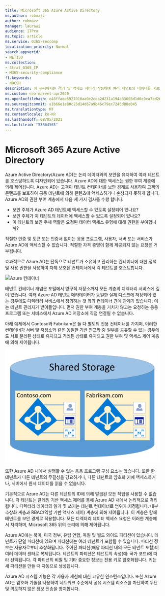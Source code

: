 ```yaml
---
title: Microsoft 365 Azure Active Directory
ms.author: robmazz
author: robmazz
manager: laurawi
audience: ITPro
ms.topic: article
ms.service: O365-seccomp
localization_priority: Normal
search.appverid:
- MET150
ms.collection:
- Strat_O365_IP
- M365-security-compliance
f1.keywords:
- NOCSH
description: 이 문서에서는 격리 및 액세스 제어가 작동하여 여러 테넌트의 데이터를 서로 격리된 데이터로 유지하는 방법을 Azure Active Directory.
ms.custom: seo-marvel-apr2020
ms.openlocfilehash: e48ffaee5927010aa9e2cea2d231a194a33008d1d0c0ca7ed260fe6adc3c834b
ms.sourcegitcommit: a1b66e1e80c25d14d67a9b46c79ec7245d88e045
ms.translationtype: MT
ms.contentlocale: ko-KR
ms.lasthandoff: 08/05/2021
ms.locfileid: "53864565"
---
```

# <a name="microsoft-365-isolation-and-access-control-in-azure-active-directory"></a>Microsoft 365 Azure Active Directory

Azure Active Directory(Azure AD)는 논리 데이터와의 보안을 유지하여 여러 테넌트를 호스팅하도록 디자인되어 있습니다. Azure AD에 대한 액세스는 권한 부여 계층에 의해 제어됩니다. Azure AD는 고객이 테넌트 컨테이너를 보안 경계로 사용하여 고객의 콘텐츠를 보호하여 공동 테넌트에 의해 콘텐츠에 액세스하거나 손상되지 못하게 합니다. Azure AD의 권한 부여 계층에서 다음 세 가지 검사를 수행 합니다.

- 보안 주체가 Azure AD 테넌트에 액세스할 수 있도록 설정되어 있나요?
- 보안 주체가 이 테넌트의 데이터에 액세스할 수 있도록 설정되어 있나요?
- 이 테넌트의 보안 주체 역할은 요청된 데이터 액세스 유형에 대해 권한을 부여합니까?

적절한 인증 및 토큰 또는 인증서 없이는 응용 프로그램, 사용자, 서버 또는 서비스가 Azure AD에 액세스할 수 없습니다. 적절한 자격 증명이 함께 제공되지 않는 요청은 거부됩니다.

효과적으로 Azure AD는 단독으로 테넌트가 소유하고 관리하는 컨테이너에 대한 정책 및 사용 권한을 사용하여 자체 보호된 컨테이너에서 각 테넌트를 호스트합니다.
 
![Azure 컨테이너](../media/office-365-isolation-azure-container.png)

테넌트 컨테이너 개념은 포털에서 영구적 저장소까지 모든 계층의 디렉터리 서비스에 깊이 있습니다. 여러 Azure AD 테넌트 메타데이터가 동일한 실제 디스크에 저장되어 있는 경우에도 디렉터리 서비스에서 정의하는 것 외의 컨테이너 간에 관계가 없습니다. 이는 테넌트 관리자가 받아들입니다. 먼저 권한 부여 계층을 거치지 않고는 요청하는 응용 프로그램 또는 서비스에서 Azure AD 저장소에 직접 연결될 수 없습니다.

아래 예제에서 Contoso와 Fabrikam은 둘 다 별도의 전용 컨테이너를 가지며, 이러한 컨테이너가 서버 및 저장소와 같은 동일한 기반 인프라 중 일부를 공유할 수 있는 경우에도 서로 분리된 상태로 유지되고 격리된 상태로 유지되고 권한 부여 및 액세스 제어 계층에 의해 제어됩니다.
 
![Azure 전용 컨테이너](../media/office-365-isolation-azure-dedicated-containers.png)

또한 Azure AD 내에서 실행할 수 있는 응용 프로그램 구성 요소는 없습니다. 또한 한 테넌트가 다른 테넌트의 무결성을 강요하거나, 다른 테넌트의 암호화 키에 액세스하거나, 서버에서 원시 데이터를 읽을 수 없습니다.

기본적으로 Azure AD는 다른 테넌트의 ID에 의해 발급된 모든 작업을 사용할 수 없습니다. 각 테넌트는 클레임 기반 액세스 제어를 통해 Azure AD 내에서 논리적으로 격리됩니다. 디렉터리 데이터의 읽기 및 쓰기는 테넌트 컨테이너로 범위가 지정됩니다. 내부 추상화 계층과 RBAC(역할 기반 액세스 제어) 계층에 의해 제어됩니다. 이 계층은 함께 테넌트를 보안 경계로 적용합니다. 모든 디렉터리 데이터 액세스 요청은 이러한 계층에서 처리하며, Microsoft 365 위의 논리에 의해 제어됩니다.

Azure AD에는 북미, 미국 정부, 유럽 연합, 독일 및 월드 와이드 파티션이 있습니다. 테넌트가 단일 파티션에 있으며 파티션에는 여러 테넌트가 포함될 수 있습니다. 파티션 정보는 사용자로부터 추상화됩니다. 주어진 파티션(해당 파티션 내의 모든 테넌트 포함)이 여러 데이터 센터로 복제됩니다. 테넌트의 파티션은 테넌트의 속성(예: 국가 코드)에 따라 선택됩니다. 각 파티션의 비밀 및 기타 중요한 정보는 전용 키로 암호화됩니다. 키는 새 파티션을 만들 때 자동으로 생성됩니다.

Azure AD 시스템 기능은 각 사용자 세션에 대한 고유한 인스턴스입니다. 또한 Azure AD는 암호화 기술을 사용하여 네트워크 수준에서 공유 시스템 리소스를 차단하여 무단 및 의도하지 않은 정보 전송을 방지합니다.
